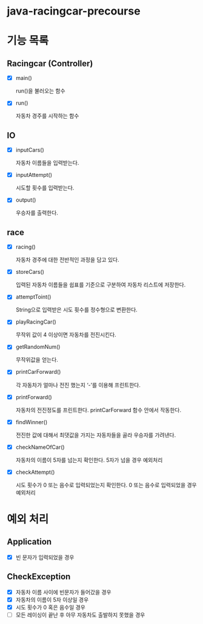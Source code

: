 # java-racingcar-precourse

# 기능 목록

## Racingcar (Controller)

- [x] main()

  run()을 불러오는 함수

-[x] run()

  자동차 경주를 시작하는 함수

## IO

-[x] inputCars()

  자동차 이름들을 입력받는다.

-[x] inputAttempt()

  시도할 횟수를 입력받는다.

-[x] output()

  우승자를 출력한다.

## race

-[x] racing()

  자동차 경주에 대한 전반적인 과정을 담고 있다.

-[x] storeCars()

  입력된 자동차 이름들을 쉽표를 기준으로 구분하여 자동차 리스트에 저장한다.

-[x] attemptToint()

  String으로 입력받은 시도 휫수를 정수형으로 변환한다.

-[x] playRacingCar()

  무작위 값이 4 이상이면 자동차를 전진시킨다.

-[x] getRandomNum()

  무작위값을 얻는다.

-[x] printCarForward()

  각 자동차가 얼마나 전진 했는지 ‘-’를 이용해 프린트한다.

-[x] printForward()

  자동차의 전진정도를 프린트한다. printCarForward 함수 안에서 작동한다.

-[x] findWinner()

  전진한 값에 대해서 최댓값을 가지는 자동차들을 골라 우승자를 가려낸다.

-[x] checkNameOfCar()

  자동차의 이름이 5자를 넘는지 확인한다. 5자가 넘을 경우 예외처리

-[x] checkAttempt()

  시도 횟수가 0 또는 음수로 입력되었는지 확인한다. 0 또는 음수로 입력되었을 경우 예외처리

# 예외 처리

## Application

-[x] 빈 문자가 입력되었을 경우

## CheckException

-[x] 자동차 이름 사이에 빈문자가 들어갔을 경우
-[x] 자동차의 이름이 5자 이상일 경우
-[x] 시도 횟수가 0 혹은 음수일 경우
-[ ] 모든 레이싱이 끝난 후 아무 자동차도 출발하지 못했을 경우
